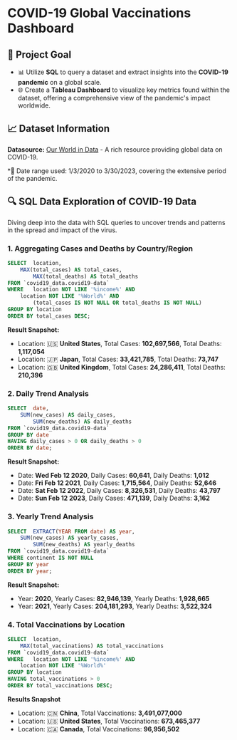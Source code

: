# COVID-19 Global Vaccinations Dashboard

## 🎯 **Project Goal**

- 📊 Utilize **SQL** to query a dataset and extract insights into the **COVID-19 pandemic** on a global scale.
- 🌐 Create a **Tableau Dashboard** to visualize key metrics found within the dataset, offering a comprehensive view of the pandemic's impact worldwide.

## 📈 **Dataset Information**

**Datasource:** [Our World in Data](https://ourworldindata.org/coronavirus) - A rich resource providing global data on COVID-19.

*📅 Date range used: 1/3/2020 to 3/30/2023, covering the extensive period of the pandemic.

## 🔍 **SQL Data Exploration of COVID-19 Data**

Diving deep into the data with SQL queries to uncover trends and patterns in the spread and impact of the virus.

### 1. Aggregating Cases and Deaths by Country/Region

~~~~sql
SELECT 	location,
	MAX(total_cases) AS total_cases, 
        MAX(total_deaths) AS total_deaths 
FROM `covid19_data.covid19-data` 
WHERE 	location NOT LIKE '%income%' AND 
	location NOT LIKE '%World%' AND 
        (total_cases IS NOT NULL OR total_deaths IS NOT NULL) 
GROUP BY location 
ORDER BY total_cases DESC;
~~~~

**Result Snapshot:**

- Location: 🇺🇸 **United States**, Total Cases: **102,697,566**, Total Deaths: **1,117,054**
- Location: 🇯🇵 **Japan**, Total Cases: **33,421,785**, Total Deaths: **73,747**
- Location: 🇬🇧 **United Kingdom**, Total Cases: **24,286,411**, Total Deaths: **210,396**

### 2. Daily Trend Analysis

~~~~sql
SELECT 	date, 
	SUM(new_cases) AS daily_cases, 
    	SUM(new_deaths) AS daily_deaths 
FROM `covid19_data.covid19-data` 
GROUP BY date  
HAVING daily_cases > 0 OR daily_deaths > 0 
ORDER BY date;
~~~~

**Result Snapshot:**

- Date: **Wed Feb 12 2020**, Daily Cases: **60,641**, Daily Deaths: **1,012**
- Date: **Fri Feb 12 2021**, Daily Cases: **1,715,564**, Daily Deaths: **52,646**
- Date: **Sat Feb 12 2022**, Daily Cases: **8,326,531**, Daily Deaths: **43,797**
- Date: **Sun Feb 12 2023**, Daily Cases: **471,139**, Daily Deaths: **3,162**

### 3. Yearly Trend Analysis

~~~~sql
SELECT 	EXTRACT(YEAR FROM date) AS year, 
	SUM(new_cases) AS yearly_cases, 
        SUM(new_deaths) AS yearly_deaths 
FROM `covid19_data.covid19-data` 
WHERE continent IS NOT NULL 
GROUP BY year 
ORDER BY year;
~~~~

**Result Snapshot:**

- Year: **2020**, Yearly Cases: **82,946,139**, Yearly Deaths: **1,928,665**
- Year: **2021**, Yearly Cases: **204,181,293**, Yearly Deaths: **3,522,324**

### 4. Total Vaccinations by Location

~~~~sql
SELECT 	location, 
	MAX(total_vaccinations) AS total_vaccinations 
FROM `covid19_data.covid19-data` 
WHERE 	location NOT LIKE '%income%' AND 
	location NOT LIKE '%World%' 
GROUP BY location 
HAVING total_vaccinations > 0 
ORDER BY total_vaccinations DESC;
~~~~

**Results Snapshot**

- Location: 🇨🇳 **China**, Total Vaccinations: **3,491,077,000**
- Location: 🇺🇸 **United States**, Total Vaccinations: **673,465,377**
- Location: 🇨🇦 **Canada**, Total Vaccinations: **96,956,502**
